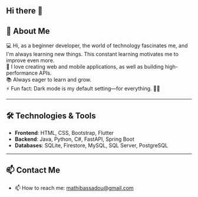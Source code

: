 ## Hi there 👋

<!--
**Mathilde4/Mathilde4** is a ✨ _special_ ✨ repository because its `README.md` (this file) appears on your GitHub profile.

Here are some ideas to get you started:

- 🔭 I’m currently working on ...
- 🌱 I’m currently learning ...
- 👯 I’m looking to collaborate on ...
- 🤔 I’m looking for help with ...
- 💬 Ask me about ...
- 📫 How to reach me: ...
- 😄 Pronouns: ...
- ⚡ Fun fact: ...
-->

## 🚀 About Me  

💻 Hi, as a beginner developer, the world of technology fascinates me, and I'm always learning new things. This constant learning motivates me to improve even more.  
🎯 I love creating web and mobile applications, as well as building high-performance APIs.  
📚 Always eager to learn and grow.  
⚡ Fun fact: Dark mode is my default setting—for everything. 🌙😎

---  

## 🛠️ Technologies & Tools  

- **Frontend**: HTML, CSS, Bootstrap, Flutter  
- **Backend**: Java, Python, C#, FastAPI, Spring Boot  
- **Databases**: SQLite, Firestore, MySQL, SQL Server, PostgreSQL  

---  

## 📫 Contact Me  
- 📫 How to reach me: mathibassadou@gmail.com



